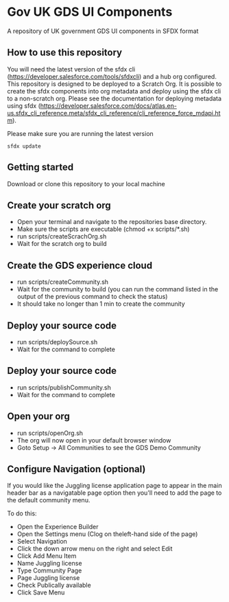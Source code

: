 # Gov UK GDS UI Components

A repository of UK government GDS UI components in SFDX format


## How to use this repository

You will need the latest version of the sfdx cli (https://developer.salesforce.com/tools/sfdxcli) and a hub org configured.  This repository is designed to be deployed to a Scratch Org.  It is possible to create the sfdx components into org metadata and deploy using the sfdx cli to a non-scratch org.  Please see the documentation for deploying metadata using sfdx (https://developer.salesforce.com/docs/atlas.en-us.sfdx_cli_reference.meta/sfdx_cli_reference/cli_reference_force_mdapi.htm).


Please make sure you are running the latest version

`sfdx update`

## Getting started

Download or clone this repository to your local machine


## Create your scratch org

 - Open your terminal and navigate to the repositories base directory.
 - Make sure the scripts are executable (chmod +x scripts/*.sh)
 - run scripts/createScrachOrg.sh
 - Wait for the scratch org to build


## Create the GDS experience cloud
 
 - run scripts/createCommunity.sh
 - Wait for the community to build (you can run the command listed in the output of the previous command to check the status)
 - It should take no longer than 1 min to create the community


## Deploy your source code

 - run scripts/deploySource.sh
 - Wait for the command to complete


## Deploy your source code

 - run scripts/publishCommunity.sh
 - Wait for the command to complete


## Open your org

 - run scripts/openOrg.sh
 - The org will now open in your default browser window
 - Goto Setup -> All Communities to see the GDS Demo Community


## Configure Navigation (optional)
 
If you would like the Juggling license application page to appear in the main header bar as a navigatable page option then you'll need to add the page to the default community menu.

To do this:

 - Open the Experience Builder
 - Open the Settings menu (Clog on theleft-hand side of the page)
 - Select Navigation
 - Click the down arrow menu on the right and select Edit
 - Click Add Menu Item
 - Name Juggling license
 - Type Community Page
 - Page Juggling license
 - Check Publically available
 - Click Save Menu
